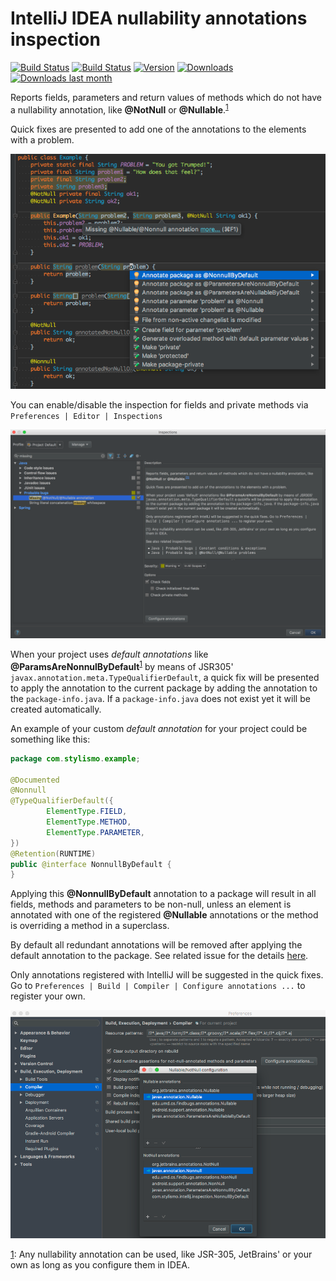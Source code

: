 # IntelliJ IDEA nullability annotations inspection

[![Build Status][circleci-img]][circleci-link]
[![Build Status][travis-img]][travis-link]
[![Version][version-img]][plugin-link]
[![Downloads][downloads-img]][plugin-link]
[![Downloads last month][downloads-lm-img]][plugin-link]

Reports fields, parameters and return values of methods which do not have a nullability annotation, 
like **@NotNull** or **@Nullable**.<sup>[1](#fn1)</sup>

Quick fixes are presented to add one of the annotations to the elements with a problem.

![example](example.png)

You can enable/disable the inspection for fields and private methods via ```Preferences | Editor | Inspections```

![example](example-configure-inspection.png)

When your project uses *default annotations* like **@ParamsAreNonnulByDefault**<sup>[1](#fn1)</sup>
by means of JSR305' ```javax.annotation.meta.TypeQualifierDefault```, a quick fix will be presented to apply 
the annotation to the current package by adding the annotation to the ```package-info.java```.
If a ```package-info.java``` does not exist yet it will be created automatically.

An example of your custom *default annotation* for your project could be something like this:
```java
package com.stylismo.example;

@Documented
@Nonnull
@TypeQualifierDefault({
        ElementType.FIELD,
        ElementType.METHOD,
        ElementType.PARAMETER,
})
@Retention(RUNTIME)
public @interface NonnullByDefault {
}
```

Applying this **@NonnullByDefault** annotation to a package will result in all fields, methods and parameters to be 
non-null, unless an element is annotated with one of the registered **@Nullable** annotations or the method is 
overriding a method in a superclass.
 
By default all redundant annotations will be removed after applying the default annotation to the package. 
See related issue for the details [here](https://github.com/stylismo/nullability-annotations-inspection/issues/1). 

Only annotations registered with IntelliJ will be suggested in the quick fixes.
Go to ```Preferences | Build | Compiler | Configure annotations ...``` to register your own.

![example](example-configure-annotations.png)


[1](): 
Any nullability annotation can be used, like JSR-305, JetBrains' or your own as long as you configure them in IDEA.

[circleci-img]:         https://circleci.com/gh/stylismo/nullability-annotations-inspection.svg?style=shield
[circleci-link]:        https://circleci.com/gh/stylismo/nullability-annotations-inspection
[travis-img]:           https://travis-ci.org/stylismo/nullability-annotations-inspection.svg
[travis-link]:          https://travis-ci.org/stylismo/nullability-annotations-inspection
[version-img]:          http://phpstorm.espend.de/badge/9418/version
[downloads-img]:        http://phpstorm.espend.de/badge/9418/downloads
[downloads-lm-img]:     http://phpstorm.espend.de/badge/9418/last-month
[plugin-link]:          https://plugins.jetbrains.com/plugin/9418
